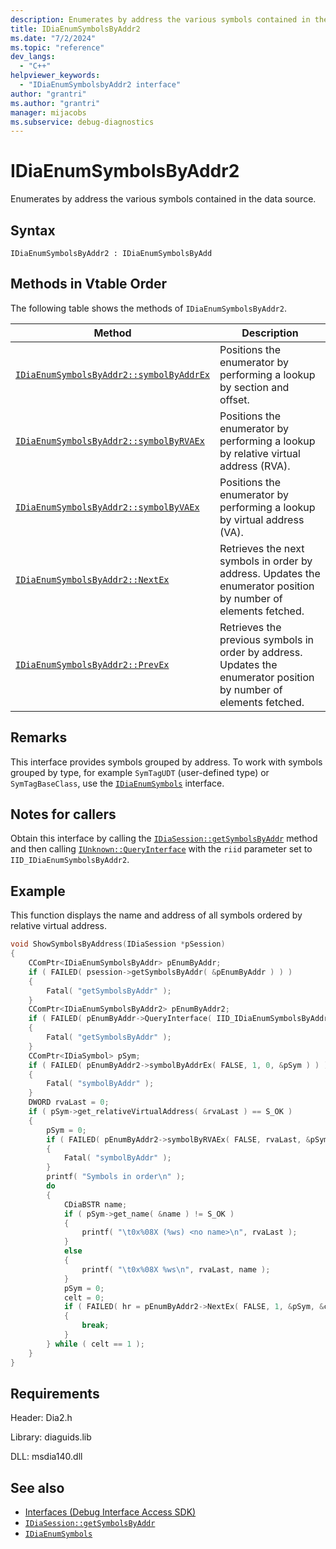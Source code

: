 ```yaml
---
description: Enumerates by address the various symbols contained in the data source. Extends IDiaEnumSymbolsByAddr.
title: IDiaEnumSymbolsByAddr2
ms.date: "7/2/2024"
ms.topic: "reference"
dev_langs:
  - "C++"
helpviewer_keywords:
  - "IDiaEnumSymbolsbyAddr2 interface"
author: "grantri"
ms.author: "grantri"
manager: mijacobs
ms.subservice: debug-diagnostics
---
```


# IDiaEnumSymbolsByAddr2

Enumerates by address the various symbols contained in the data source.

## Syntax

`IDiaEnumSymbolsByAddr2 : IDiaEnumSymbolsByAdd`

## Methods in Vtable Order

The following table shows the methods of `IDiaEnumSymbolsByAddr2`.

|Method|Description|
|------------|-----------------|
|[`IDiaEnumSymbolsByAddr2::symbolByAddrEx`](../../debugger/debug-interface-access/idiaenumsymbolsbyaddr2-symbolbyaddrex.md)|Positions the enumerator by performing a lookup by section and offset.|
|[`IDiaEnumSymbolsByAddr2::symbolByRVAEx`](../../debugger/debug-interface-access/idiaenumsymbolsbyaddr2-symbolbyrvaex.md)|Positions the enumerator by performing a lookup by relative virtual address (RVA).|
|[`IDiaEnumSymbolsByAddr2::symbolByVAEx`](../../debugger/debug-interface-access/idiaenumsymbolsbyaddr2-symbolbyvaex.md)|Positions the enumerator by performing a lookup by virtual address (VA).|
|[`IDiaEnumSymbolsByAddr2::NextEx`](../../debugger/debug-interface-access/idiaenumsymbolsbyaddr2-nextex.md)|Retrieves the next symbols in order by address. Updates the enumerator position by number of elements fetched.|
|[`IDiaEnumSymbolsByAddr2::PrevEx`](../../debugger/debug-interface-access/idiaenumsymbolsbyaddr2-prevex.md)|Retrieves the previous symbols in order by address. Updates the enumerator position by number of elements fetched.|

## Remarks

This interface provides symbols grouped by address. To work with symbols grouped by type, for example `SymTagUDT` (user-defined type) or `SymTagBaseClass`, use the [`IDiaEnumSymbols`](../../debugger/debug-interface-access/idiaenumsymbols.md) interface.

## Notes for callers

Obtain this interface by calling the [`IDiaSession::getSymbolsByAddr`](../../debugger/debug-interface-access/idiasession-getsymbolsbyaddr.md) method and then calling [`IUnknown::QueryInterface`](/windows/win32/api/unknwn/nf-unknwn-iunknown-queryinterface(refiid_void)) with the `riid` parameter set to `IID_IDiaEnumSymbolsByAddr2`.

## Example

This function displays the name and address of all symbols ordered by relative virtual address.

```C++
void ShowSymbolsByAddress(IDiaSession *pSession)
{
    CComPtr<IDiaEnumSymbolsByAddr> pEnumByAddr;
    if ( FAILED( psession->getSymbolsByAddr( &pEnumByAddr ) ) )
    {
        Fatal( "getSymbolsByAddr" );
    }
    CComPtr<IDiaEnumSymbolsByAddr2> pEnumByAddr2;
    if ( FAILED( pEnumByAddr->QueryInterface( IID_IDiaEnumSymbolsByAddr2, &pEnumByAddr2 ) ) )
    {
        Fatal( "getSymbolsByAddr" );
    }
    CComPtr<IDiaSymbol> pSym;
    if ( FAILED( pEnumByAddr2->symbolByAddrEx( FALSE, 1, 0, &pSym ) ) )
    {
        Fatal( "symbolByAddr" );
    }
    DWORD rvaLast = 0;
    if ( pSym->get_relativeVirtualAddress( &rvaLast ) == S_OK )
    {
        pSym = 0;
        if ( FAILED( pEnumByAddr2->symbolByRVAEx( FALSE, rvaLast, &pSym ) ) )
        {
            Fatal( "symbolByAddr" );
        }
        printf( "Symbols in order\n" );
        do
        {
            CDiaBSTR name;
            if ( pSym->get_name( &name ) != S_OK )
            {
                printf( "\t0x%08X (%ws) <no name>\n", rvaLast );
            }
            else
            {
                printf( "\t0x%08X %ws\n", rvaLast, name );
            }
            pSym = 0;
            celt = 0;
            if ( FAILED( hr = pEnumByAddr2->NextEx( FALSE, 1, &pSym, &celt ) ) )
            {
                break;
            }
        } while ( celt == 1 );
    }
}
```

## Requirements

Header: Dia2.h

Library: diaguids.lib

DLL: msdia140.dll

## See also

- [Interfaces (Debug Interface Access SDK)](../../debugger/debug-interface-access/interfaces-debug-interface-access-sdk.md)
- [`IDiaSession::getSymbolsByAddr`](../../debugger/debug-interface-access/idiasession-getsymbolsbyaddr.md)
- [`IDiaEnumSymbols`](../../debugger/debug-interface-access/idiaenumsymbols.md)
